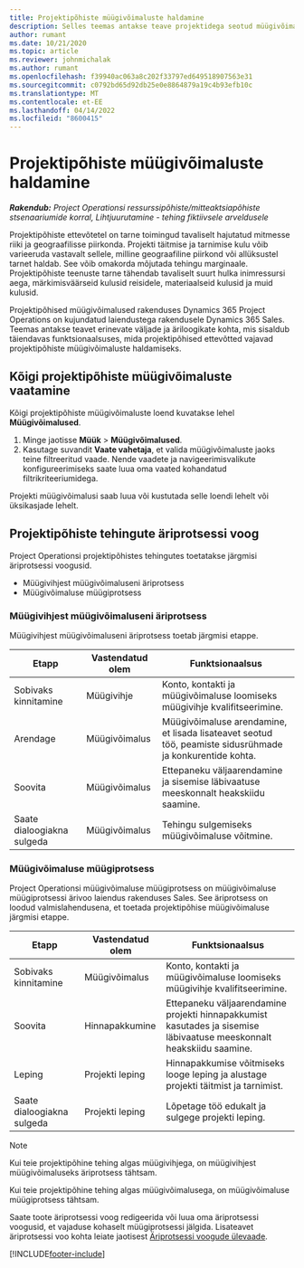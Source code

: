 ```yaml
---
title: Projektipõhiste müügivõimaluste haldamine
description: Selles teemas antakse teave projektidega seotud müügivõimalustega töötamise kohta.
author: rumant
ms.date: 10/21/2020
ms.topic: article
ms.reviewer: johnmichalak
ms.author: rumant
ms.openlocfilehash: f39940ac063a8c202f33797ed649518907563e31
ms.sourcegitcommit: c0792bd65d92db25e0e8864879a19c4b93efb10c
ms.translationtype: MT
ms.contentlocale: et-EE
ms.lasthandoff: 04/14/2022
ms.locfileid: "8600415"
---
```

# <a name="manage-project-based-opportunities"></a>Projektipõhiste müügivõimaluste haldamine

_**Rakendub:** Project Operationsi ressurssipõhiste/mitteaktsiapõhiste stsenaariumide korral,  Lihtjuurutamine - tehing fiktiivsele arveldusele_

Projektipõhiste ettevõtetel on tarne toimingud tavaliselt hajutatud mitmesse riiki ja geograafilisse piirkonda. Projekti täitmise ja tarnimise kulu võib varieeruda vastavalt sellele, milline geograafiline piirkond või allüksustel tarnet haldab. See võib omakorda mõjutada tehingu marginaale. Projektipõhiste teenuste tarne tähendab tavaliselt suurt hulka inimressursi aega, märkimisväärseid kulusid reisidele, materiaalseid kulusid ja muid kulusid.

Projektipõhised müügivõimalused rakenduses Dynamics 365 Project Operations on kujundatud laiendustega rakendusele Dynamics 365 Sales. Teemas antakse teavet erinevate väljade ja äriloogikate kohta, mis sisaldub täiendavas funktsionaalsuses, mida projektipõhised ettevõtted vajavad projektipõhiste müügivõimaluste haldamiseks.

## <a name="view-all-project-based-opportunities"></a>Kõigi projektipõhiste müügivõimaluste vaatamine

Kõigi projektipõhiste müügivõimaluste loend kuvatakse lehel **Müügivõimalused**. 

1. Minge jaotisse **Müük** > **Müügivõimalused**.
2. Kasutage suvandit **Vaate vahetaja**, et valida müügivõimaluste jaoks teine filtreeritud vaade. Nende vaadete ja navigeerimisvalikute konfigureerimiseks saate luua oma vaated kohandatud filtrikriteeriumidega.

Projekti müügivõimalusi saab luua või kustutada selle loendi lehelt või üksikasjade lehelt.

## <a name="business-process-flow-for-project-based-deals"></a>Projektipõhiste tehingute äriprotsessi voog

Project Operationsi projektipõhistes tehingutes toetatakse järgmisi äriprotsessi voogusid.

- Müügivihjest müügivõimaluseni äriprotsess
- Müügivõimaluse müügiprotsess

### <a name="lead-to-opportunity-business-process"></a>Müügivihjest müügivõimaluseni äriprotsess 
Müügivihjest müügivõimaluseni äriprotsess toetab järgmisi etappe.

| Etapp | Vastendatud olem | Funktsionaalsus |
| --- | --- | --- |
| Sobivaks kinnitamine | Müügivihje | Konto, kontakti ja müügivõimaluse loomiseks müügivihje kvalifitseerimine. |
| Arendage | Müügivõimalus | Müügivõimaluse arendamine, et lisada lisateavet seotud töö, peamiste sidusrühmade ja konkurentide kohta. |
| Soovita | Müügivõimalus | Ettepaneku väljaarendamine ja sisemise läbivaatuse meeskonnalt heakskiidu saamine. |
| Saate dialoogiakna sulgeda | Müügivõimalus | Tehingu sulgemiseks müügivõimaluse võitmine. |

### <a name="opportunity-sales-process"></a>Müügivõimaluse müügiprotsess
Project Operationsi müügivõimaluse müügiprotsess on müügivõimaluse müügiprotsessi ärivoo laiendus rakenduses Sales. See äriprotsess on loodud valmislahendusena, et toetada projektipõhise müügivõimaluse järgmisi etappe.

| Etapp | Vastendatud olem | Funktsionaalsus |
| --- | --- | --- |
| Sobivaks kinnitamine | Müügivõimalus | Konto, kontakti ja müügivõimaluse loomiseks müügivihje kvalifitseerimine. |
| Soovita | Hinnapakkumine | Ettepaneku väljaarendamine projekti hinnapakkumist kasutades ja sisemise läbivaatuse meeskonnalt heakskiidu saamine. |
| Leping | Projekti leping | Hinnapakkumise võitmiseks looge leping ja alustage projekti täitmist ja tarnimist. |
| Saate dialoogiakna sulgeda | Projekti leping | Lõpetage töö edukalt ja sulgege projekti leping. |

> [!NOTE]
> Kui teie projektipõhine tehing algas müügivihjega, on müügivihjest müügivõimaluseks äriprotsess tähtsam.
>
> Kui teie projektipõhine tehing algas müügivõimalusega, on müügivõimaluse müügiprotsess tähtsam.

Saate toote äriprotsessi voog redigeerida või luua oma äriprotsessi voogusid, et vajaduse kohaselt müügiprotsessi jälgida. Lisateavet äriprotsessi voo kohta leiate jaotisest [Äriprotsessi voogude ülevaade](/dynamics365/customerengagement/on-premises/customize/business-process-flows-overview).


[!INCLUDE[footer-include](../includes/footer-banner.md)]